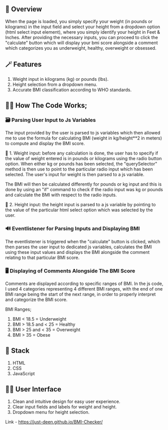 ## 💫 Overview
When the page is loaded, you simply specify your weight (in pounds or kilograms) in the input field and select your height from a dropdown option (html select input element), where you simply identify your height in Feet & Inches. After providing the necessary inputs, you can proceed to click the "calculate" button which will display your bmi score alongside a comment which categorizes you as underweight, healthy, overweight or obsessed. 


## 🪄 Features
1. Weight input in kilograms (kg) or pounds (lbs).
2. Height selection from a dropdown menu.
3. Accurate BMI classification according to WHO standards.

## 🧑‍💻 How The Code Works;
### 🗃 Parsing User Input to Js Variables 
The input provided by the user is parsed to js variables which then allowed me to use the formula for calculating BMI (weight in kg/height**2 in meters) to compute and display the BMI score.

🎈 1. Weight input: before any calculation is done, the user has to specify if the value of weight entered is in pounds or kilograms using the radio button option. When either kg or pounds has been selected, the "querySelector" method is then use to point to the particular radio input which has been selected. 
The user's input for weight is then parsed to a js variable.

   The BMI will then be calculated differently for pounds or kg input and this is done by using an "if" command to check if the radio input was kg or pounds and calculate the BMI with respect to the radio inputs.

🎈 2. Height input: the height input is parsed to a js variable by pointing to the value of the particular html select option which was selected by the user. 


### 🔊 Eventlistener for Parsing Inputs and Displaying BMI
The eventlistener is triggered when the "calculate" button is clicked, which then parses the user input to dedicated js variables, calculates the BMI using these input values and displays the BMI alongside the comment relating to that particular BMI score.


### 🖥 Displaying of Comments Alongside The BMI Score
Comments are displayed according to specific ranges of BMI. In the js code, I used 4 categories representing 4 different BMI ranges, with the end of one BMI range being the start of the next range, in order to properly interpret and categorize the BMI score. 

BMI Ranges;
1. BMI < 18.5 = Underweight 
2. BMI > 18.5 and < 25 = Healthy 
3. BMI > 25 and < 35 = Overweight 
4. BMI > 35 = Obese 


## 🥂 Stack
1. HTML 
2. CSS 
3. JavaScript 


## 🌈📱 User Interface
1. Clean and intuitive design for easy user experience.
2. Clear input fields and labels for weight and height.
3. Dropdown menu for height selection.

Link - https://just-deen.github.io/BMI-Checker/
